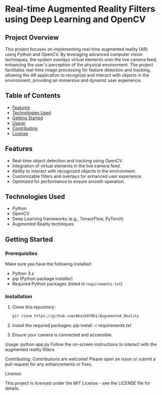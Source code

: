 # Real-time Augmented Reality Filters using Deep Learning and OpenCV

## Project Overview

This project focuses on implementing real-time augmented reality (AR) using Python and OpenCV. By leveraging advanced computer vision techniques, the system overlays virtual elements onto the live camera feed, enhancing the user's perception of the physical environment. The project facilitates real-time image processing for feature detection and tracking, allowing the AR application to recognize and interact with objects in the environment, providing an immersive and dynamic user experience.

## Table of Contents

- [Features](#features)
- [Technologies Used](#technologies-used)
- [Getting Started](#getting-started)
- [Usage](#usage)
- [Contributing](#contributing)
- [License](#license)

## Features

- Real-time object detection and tracking using OpenCV.
- Integration of virtual elements in the live camera feed.
- Ability to interact with recognized objects in the environment.
- Customizable filters and overlays for enhanced user experience.
- Optimized for performance to ensure smooth operation.

## Technologies Used

- Python
- OpenCV
- Deep Learning frameworks (e.g., TensorFlow, PyTorch)
- Augmented Reality techniques

## Getting Started

### Prerequisites

Make sure you have the following installed:

- Python 3.x
- pip (Python package installer)
- Required Python packages (listed in `requirements.txt`)

### Installation

1. Clone this repository:
   ```bash
   git clone https://github.com/Akash07061/Augumented_Reality

2. Install the required packages:
   pip install -r requirements.txt

3. Ensure your camera is connected and accessible.

Usage:
python app.py
Follow the on-screen instructions to interact with the augmented reality filters.

Contributing:
Contributions are welcome! Please open an issue or submit a pull request for any enhancements or fixes.

License:

This project is licensed under the MIT License - see the LICENSE file for details.


